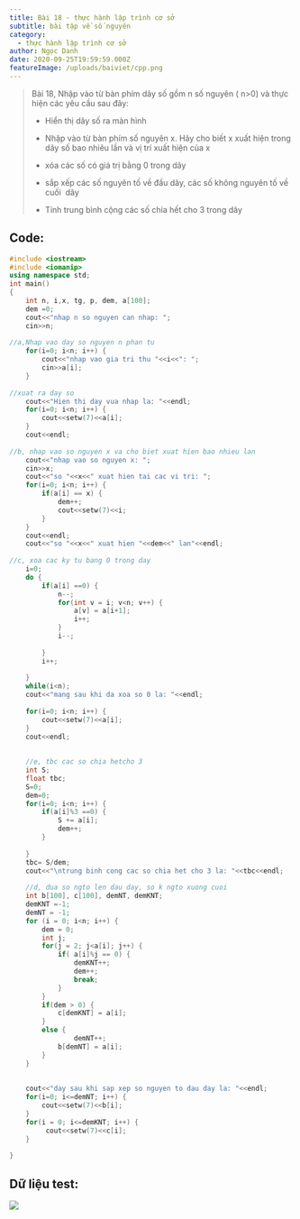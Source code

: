```yaml
---
title: Bài 18 - thực hành lập trình cơ sở
subtitle: bài tập về số nguyên
category:
  - thực hành lập trình cơ sở
author: Ngọc Danh
date: 2020-09-25T19:59:59.000Z
featureImage: /uploads/baiviet/cpp.png
---
```


> Bài 18, Nhập vào từ bàn phím dãy số gồm n số nguyên ( n>0) và thực hiện các yêu cầu sau đây:
> 
> *   Hiển thị dãy số ra màn hình
> 
> *   Nhập vào từ bàn phím số nguyên x. Hãy cho biết x xuất hiện trong dãy số bao nhiêu lần và vị trí xuất hiện của x
> 
> *   xóa các số có giá trị bằng 0 trong dãy
> 
> *   sắp xếp các số nguyên tố về đầu dãy, các số không nguyên tố về cuối  dãy
> 
> *   Tính trung bình cộng các số chia hết cho 3 trong dãy

## Code:

```c++
#include <iostream>
#include <iomanip>
using namespace std;
int main()
{
    int n, i,x, tg, p, dem, a[100];
    dem =0;
    cout<<"nhap n so nguyen can nhap: ";
    cin>>n;
 
//a,Nhap vao day so nguyen n phan tu
    for(i=0; i<n; i++) {
        cout<<"nhap vao gia tri thu "<<i<<": ";
        cin>>a[i];
    }
 
//xuat ra day so
    cout<<"Hien thi day vua nhap la: "<<endl;
    for(i=0; i<n; i++) {
        cout<<setw(7)<<a[i];
    }
    cout<<endl;
 
//b, nhap vao so nguyen x va cho biet xuat hien bao nhieu lan
    cout<<"nhap vao so nguyen x: ";
    cin>>x;
    cout<<"so "<<x<<" xuat hien tai cac vi tri: ";
    for(i=0; i<n; i++) {
        if(a[i] == x) {
            dem++;
            cout<<setw(7)<<i;
        }
    }
    cout<<endl;
    cout<<"so "<<x<<" xuat hien "<<dem<<" lan"<<endl;
 
//c, xoa cac ky tu bang 0 trong day
    i=0;
    do {
        if(a[i] ==0) {
            n--;
            for(int v = i; v<n; v++) {
                a[v] = a[i+1];
                i++;
            }
            i--;
 
        }
        i++;
 
    }
    while(i<n);
    cout<<"mang sau khi da xoa so 0 la: "<<endl;
 
    for(i=0; i<n; i++) {
        cout<<setw(7)<<a[i];
    }
    cout<<endl;
 
 
    //e, tbc cac so chia hetcho 3
    int S;
    float tbc;
    S=0;
    dem=0;
    for(i=0; i<n; i++) {
        if(a[i]%3 ==0) {
            S += a[i];
            dem++;
        }
 
    }
    tbc= S/dem;
    cout<<"\ntrung binh cong cac so chia het cho 3 la: "<<tbc<<endl;
 
    //d, dua so ngto len dau day, so k ngto xuong cuoi
    int b[100], c[100], demNT, demKNT;
    demKNT =-1;
    demNT = -1;
    for (i = 0; i<n; i++) {
        dem = 0;
        int j;
        for(j = 2; j<a[i]; j++) {
            if( a[i]%j == 0) {
                demKNT++;
                dem++;
                break;
            }
        }
        if(dem > 0) {
            c[demKNT] = a[i];
        }
        else {
                demNT++;
            b[demNT] = a[i];
        }
    }
 
 
    cout<<"day sau khi sap xep so nguyen to dau day la: "<<endl;
    for(i=0; i<=demNT; i++) {
        cout<<setw(7)<<b[i];
    }
    for(i = 0; i<=demKNT; i++) {
         cout<<setw(7)<<c[i];
    }
 
}
```

##   Dữ liệu test:

[![](https://1.bp.blogspot.com/-zylVoherNWY/XhshEf6i5DI/AAAAAAAAcAI/bJ33a0_Bc3UhxTZ93ZZe3aAnJdldLBYtACLcBGAsYHQ/s1600/BAI18-T.png)](https://1.bp.blogspot.com/-zylVoherNWY/XhshEf6i5DI/AAAAAAAAcAI/bJ33a0_Bc3UhxTZ93ZZe3aAnJdldLBYtACLcBGAsYHQ/s1600/BAI18-T.png)